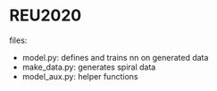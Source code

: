 # REU2020

files:
  - model.py: defines and trains nn on generated data
  - make_data.py: generates spiral data
  - model_aux.py: helper functions
